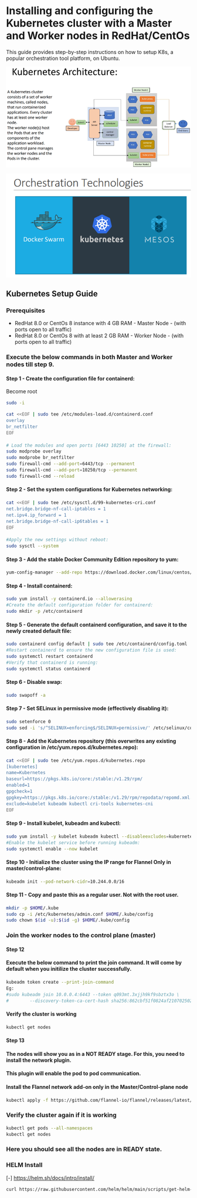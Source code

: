 # Installing and configuring the Kubernetes cluster with a Master and Worker nodes in RedHat/CentOs

This guide provides step-by-step instructions on how to setup K8s, a popular orchestration tool platform, on Ubuntu.

![K8s Archeicture](https://github.com/praveenece431/documents/blob/main/images/k8s-arc.png)

![Orchestration Tools](https://github.com/praveenece431/documents/blob/main/images/Orchesration-tools.png)

## Kubernetes Setup Guide

### Prerequisites
- RedHat 8.0 or CentOs 8 instance with 4 GB RAM - Master Node - (with ports open to all traffic)
- RedHat 8.0 or CentOs 8 with at least 2 GB RAM - Worker Node - (with ports open to all traffic)

### Execute the below commands in both Master and Worker nodes till step 9.

#### Step 1 - Create the configuration file for containerd:
Become root
```bash
sudo -i
```
```bash
cat <<EOF | sudo tee /etc/modules-load.d/containerd.conf
overlay
br_netfilter
EOF

# Load the modules and open ports [6443 10250] at the firewall:
sudo modprobe overlay
sudo modprobe br_netfilter
sudo firewall-cmd --add-port=6443/tcp --permanent
sudo firewall-cmd --add-port=10250/tcp --permanent
sudo firewall-cmd --reload
```
#### Step 2 - Set the system configurations for Kubernetes networking:
```bash
cat <<EOF | sudo tee /etc/sysctl.d/99-kubernetes-cri.conf
net.bridge.bridge-nf-call-iptables = 1
net.ipv4.ip_forward = 1
net.bridge.bridge-nf-call-ip6tables = 1
EOF

#Apply the new settings without reboot:
sudo sysctl --system
```
#### Step 3 - Add the stable Docker Community Edition repository to yum:
```bash
yum-config-manager --add-repo https://download.docker.com/linux/centos/docker-ce.repo

```
#### Step 4 - Install containerd:
```bash
sudo yum install -y containerd.io --allowerasing
#Create the default configuration folder for containerd:
sudo mkdir -p /etc/containerd
```
#### Step 5 - Generate the default containerd configuration, and save it to the newly created default file:
```bash
sudo containerd config default | sudo tee /etc/containerd/config.toml
#Restart containerd to ensure the new configuration file is used:
sudo systemctl restart containerd
#Verify that containerd is running:
sudo systemctl status containerd
```
#### Step 6 - Disable swap:
```bash
sudo swapoff -a
```
#### Step 7 - Set SELinux in permissive mode (effectively disabling it):
```bash
sudo setenforce 0
sudo sed -i 's/^SELINUX=enforcing$/SELINUX=permissive/' /etc/selinux/config
```
#### Step 8 - Add the Kubernetes repository (this overwrites any existing configuration in /etc/yum.repos.d/kubernetes.repo):
```bash
cat <<EOF | sudo tee /etc/yum.repos.d/kubernetes.repo
[kubernetes]
name=Kubernetes
baseurl=https://pkgs.k8s.io/core:/stable:/v1.29/rpm/
enabled=1
gpgcheck=1
gpgkey=https://pkgs.k8s.io/core:/stable:/v1.29/rpm/repodata/repomd.xml.key
exclude=kubelet kubeadm kubectl cri-tools kubernetes-cni
EOF
```

#### Step 9 - Install kubelet, kubeadm and kubectl:
```bash
sudo yum install -y kubelet kubeadm kubectl --disableexcludes=kubernetes
#Enable the kubelet service before running kubeadm:
sudo systemctl enable --now kubelet
```
#### Step 10 - Initialize the cluster using the IP range for Flannel Only in master/control-plane:
```bash
kubeadm init --pod-network-cidr=10.244.0.0/16
```

#### Step 11 - Copy and paste this as a regular user. Not with the root user.
```bash
mkdir -p $HOME/.kube
sudo cp -i /etc/kubernetes/admin.conf $HOME/.kube/config
sudo chown $(id -u):$(id -g) $HOME/.kube/config
```
### Join the worker nodes to the control plane (master)

#### Step 12
#### Execute the below command to print the join command. It will come by default when you initilize the cluster successfully.
```bash
kubeadm token create --print-join-command
Eg:
#sudo kubeadm join 10.0.0.4:6443 --token q093mt.3xjjh9kf9sbztx3o \
#        --discovery-token-ca-cert-hash sha256:862cbf51f0824af210702502514a156d992fa87762f354a004a9bbbc06fed3c7
```
#### Verify the cluster is working
```bash
kubectl get nodes
```

#### Step 13
#### The nodes will show you as in a NOT READY stage. For this, you need to install the network plugin. 
#### This plugin will enable the pod to pod communication.
#### Install the Flannel network add-on only in the Master/Control-plane node
```bash
kubectl apply -f https://github.com/flannel-io/flannel/releases/latest/download/kube-flannel.yml
```

### Verify the cluster again if it is working
```bash
kubectl get pods --all-namespaces
kubectl get nodes
```
### Here you should see all the nodes are in READY state.

### HELM Install
[-] https://helm.sh/docs/intro/install/
```bash
curl https://raw.githubusercontent.com/helm/helm/main/scripts/get-helm-3 | bash
```